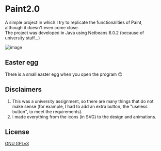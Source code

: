 # Paint2.0
A simple project in which I try to replicate the functionalities of Paint, although it doesn't even come close.<br/>
The project was developed in Java using Netbeans 8.0.2 (because of university stuff...)

![image](https://user-images.githubusercontent.com/30444886/153007020-326f04a0-3d74-498e-8524-ee45868f490b.png)


## Easter egg
There is a small easter egg when you open the program 😉

## Disclaimers
1. This was a university assignment, so there are many things that do not make sense (for example, I had to add an extra button, the "useless button", to meet the requirements).
2. I made everything from the icons (in SVG) to the design and animations.

## License
[GNU GPLv3](https://choosealicense.com/licenses/gpl-3.0/)
